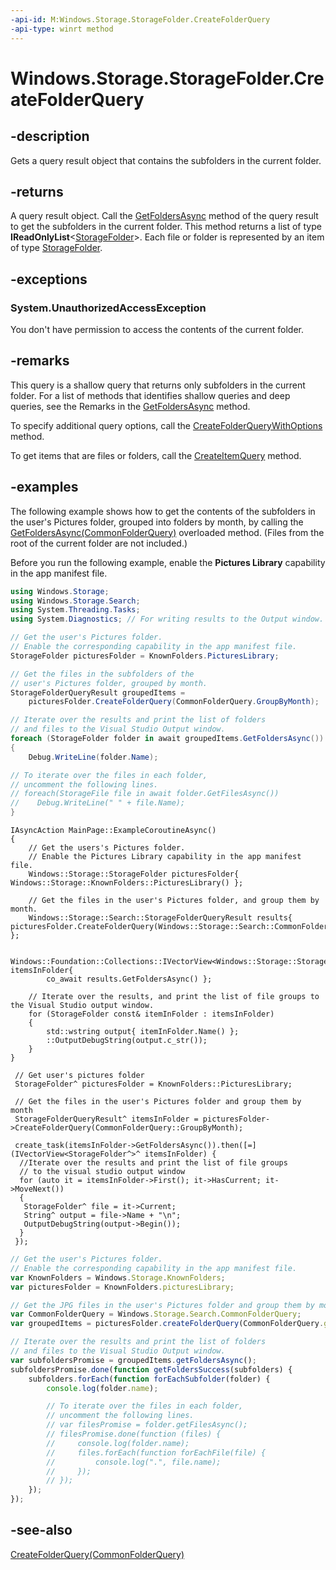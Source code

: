 ```yaml
---
-api-id: M:Windows.Storage.StorageFolder.CreateFolderQuery
-api-type: winrt method
---
```


<!-- Method syntax
public Windows.Storage.Search.StorageFolderQueryResult CreateFolderQuery()
-->

# Windows.Storage.StorageFolder.CreateFolderQuery

## -description
Gets a query result object that contains the subfolders in the current folder.

## -returns
A query result object. Call the [GetFoldersAsync](../windows.storage.search/storagefolderqueryresult_getfoldersasync_1487375516.md) method of the query result to get the subfolders in the current folder. This method returns a list of type **IReadOnlyList**&lt;[StorageFolder](storagefolder.md)&gt;. Each file or folder is represented by an item of type [StorageFolder](storagefolder.md).

## -exceptions
### System.UnauthorizedAccessException

You don't have permission to access the contents of the current folder.

## -remarks
This query is a shallow query that returns only subfolders in the current folder. For a list of methods that identifies shallow queries and deep queries, see the Remarks in the [GetFoldersAsync](storagefolder_getfoldersasync_592765033.md) method.

To specify additional query options, call the [CreateFolderQueryWithOptions](storagefolder_createfolderquerywithoptions_573382953.md) method.

To get items that are files or folders, call the [CreateItemQuery](storagefolder_createitemquery_543424716.md) method.

## -examples
The following example shows how to get the contents of the subfolders in the user's Pictures folder, grouped into folders by month, by calling the [GetFoldersAsync(CommonFolderQuery)](storagefolder_getfoldersasync_595997124.md) overloaded method. (Files from the root of the current folder are not included.)

Before you run the following example, enable the **Pictures Library** capability in the app manifest file.

```csharp
using Windows.Storage;
using Windows.Storage.Search;
using System.Threading.Tasks;
using System.Diagnostics; // For writing results to the Output window.

// Get the user's Pictures folder.
// Enable the corresponding capability in the app manifest file.
StorageFolder picturesFolder = KnownFolders.PicturesLibrary;

// Get the files in the subfolders of the
// user's Pictures folder, grouped by month.
StorageFolderQueryResult groupedItems =
    picturesFolder.CreateFolderQuery(CommonFolderQuery.GroupByMonth);

// Iterate over the results and print the list of folders
// and files to the Visual Studio Output window.
foreach (StorageFolder folder in await groupedItems.GetFoldersAsync())
{
    Debug.WriteLine(folder.Name);

// To iterate over the files in each folder,
// uncomment the following lines.
// foreach(StorageFile file in await folder.GetFilesAsync())
//    Debug.WriteLine(" " + file.Name);
}
```

```cppwinrt
IAsyncAction MainPage::ExampleCoroutineAsync()
{
    // Get the users's Pictures folder.
    // Enable the Pictures Library capability in the app manifest file.
    Windows::Storage::StorageFolder picturesFolder{ Windows::Storage::KnownFolders::PicturesLibrary() };

    // Get the files in the user's Pictures folder, and group them by month.
    Windows::Storage::Search::StorageFolderQueryResult results{ picturesFolder.CreateFolderQuery(Windows::Storage::Search::CommonFolderQuery::GroupByMonth) };

    Windows::Foundation::Collections::IVectorView<Windows::Storage::StorageFolder> itemsInFolder{
        co_await results.GetFoldersAsync() };

    // Iterate over the results, and print the list of file groups to the Visual Studio output window.
    for (StorageFolder const& itemInFolder : itemsInFolder)
    {
        std::wstring output{ itemInFolder.Name() };
        ::OutputDebugString(output.c_str());
    }
}
```

```cppcx
 // Get user's pictures folder
 StorageFolder^ picturesFolder = KnownFolders::PicturesLibrary;

 // Get the files in the user's Pictures folder and group them by month
 StorageFolderQueryResult^ itemsInFolder = picturesFolder->CreateFolderQuery(CommonFolderQuery::GroupByMonth);

 create_task(itemsInFolder->GetFoldersAsync()).then([=](IVectorView<StorageFolder^>^ itemsInFolder) {
  //Iterate over the results and print the list of file groups
  // to the visual studio output window
  for (auto it = itemsInFolder->First(); it->HasCurrent; it->MoveNext())
  {
   StorageFolder^ file = it->Current;
   String^ output = file->Name + "\n";
   OutputDebugString(output->Begin());
  }
 });
```

```javascript
// Get the user's Pictures folder.
// Enable the corresponding capability in the app manifest file.
var KnownFolders = Windows.Storage.KnownFolders;
var picturesFolder = KnownFolders.picturesLibrary;

// Get the JPG files in the user's Pictures folder and group them by month.
var CommonFolderQuery = Windows.Storage.Search.CommonFolderQuery;
var groupedItems = picturesFolder.createFolderQuery(CommonFolderQuery.groupByMonth);

// Iterate over the results and print the list of folders
// and files to the Visual Studio Output window.
var subfoldersPromise = groupedItems.getFoldersAsync();
subfoldersPromise.done(function getFoldersSuccess(subfolders) {
    subfolders.forEach(function forEachSubfolder(folder) {
        console.log(folder.name);

        // To iterate over the files in each folder,
        // uncomment the following lines.
        // var filesPromise = folder.getFilesAsync();
        // filesPromise.done(function (files) {
        //     console.log(folder.name);
        //     files.forEach(function forEachFile(file) {
        //         console.log(".", file.name);
        //     });
        // });
    });
});
```

## -see-also
[CreateFolderQuery(CommonFolderQuery)](storagefolder_createfolderquery_330767063.md)